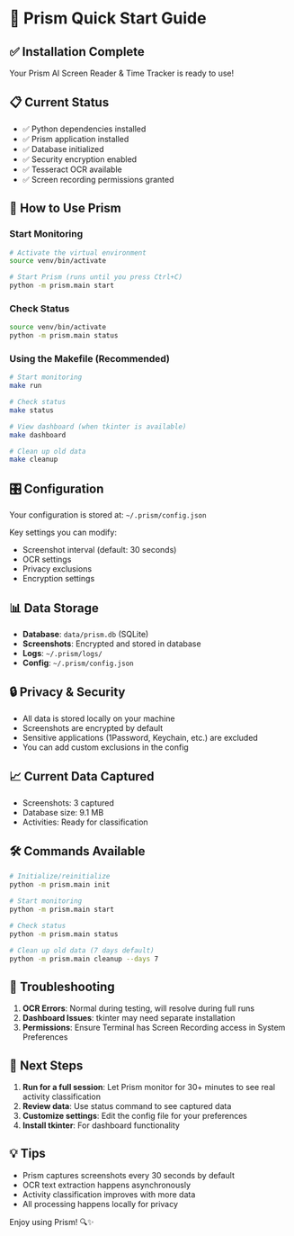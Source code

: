 # 🚀 Prism Quick Start Guide

## ✅ Installation Complete

Your Prism AI Screen Reader & Time Tracker is ready to use!

## 📋 Current Status

- ✅ Python dependencies installed
- ✅ Prism application installed
- ✅ Database initialized
- ✅ Security encryption enabled
- ✅ Tesseract OCR available
- ✅ Screen recording permissions granted

## 🎯 How to Use Prism

### Start Monitoring
```bash
# Activate the virtual environment
source venv/bin/activate

# Start Prism (runs until you press Ctrl+C)
python -m prism.main start
```

### Check Status
```bash
source venv/bin/activate
python -m prism.main status
```

### Using the Makefile (Recommended)
```bash
# Start monitoring
make run

# Check status
make status

# View dashboard (when tkinter is available)
make dashboard

# Clean up old data
make cleanup
```

## 🎛️ Configuration

Your configuration is stored at: `~/.prism/config.json`

Key settings you can modify:
- Screenshot interval (default: 30 seconds)
- OCR settings
- Privacy exclusions
- Encryption settings

## 📊 Data Storage

- **Database**: `data/prism.db` (SQLite)
- **Screenshots**: Encrypted and stored in database
- **Logs**: `~/.prism/logs/`
- **Config**: `~/.prism/config.json`

## 🔒 Privacy & Security

- All data is stored locally on your machine
- Screenshots are encrypted by default
- Sensitive applications (1Password, Keychain, etc.) are excluded
- You can add custom exclusions in the config

## 📈 Current Data Captured

- Screenshots: 3 captured
- Database size: 9.1 MB
- Activities: Ready for classification

## 🛠️ Commands Available

```bash
# Initialize/reinitialize
python -m prism.main init

# Start monitoring
python -m prism.main start

# Check status
python -m prism.main status

# Clean up old data (7 days default)
python -m prism.main cleanup --days 7
```

## 🐛 Troubleshooting

1. **OCR Errors**: Normal during testing, will resolve during full runs
2. **Dashboard Issues**: tkinter may need separate installation
3. **Permissions**: Ensure Terminal has Screen Recording access in System Preferences

## 🎉 Next Steps

1. **Run for a full session**: Let Prism monitor for 30+ minutes to see real activity classification
2. **Review data**: Use status command to see captured data
3. **Customize settings**: Edit the config file for your preferences
4. **Install tkinter**: For dashboard functionality

## 💡 Tips

- Prism captures screenshots every 30 seconds by default
- OCR text extraction happens asynchronously
- Activity classification improves with more data
- All processing happens locally for privacy

Enjoy using Prism! 🔍✨ 
